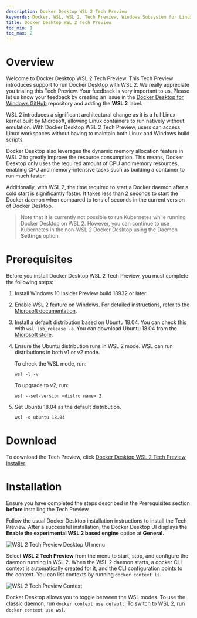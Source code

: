 ```yaml
---
description: Docker Desktop WSL 2 Tech Preview
keywords: Docker, WSL, WSL 2, Tech Preview, Windows Subsystem for Linux
title: Docker Desktop WSL 2 Tech Preview
toc_min: 1
toc_max: 2
---
```


# Overview

Welcome to Docker Desktop WSL 2 Tech Preview. This Tech Preview introduces support to run Docker Desktop with WSL 2. We really appreciate you trialing this Tech Preview. Your feedback is very important to us. Please let us know your feedback by creating an issue in the [Docker Desktop for Windows GitHub](https://github.com/docker/for-win/issues) repository and adding the **WSL 2** label.

WSL 2 introduces a significant architectural change as it is a full Linux kernel built by Microsoft, allowing Linux containers to run natively without emulation. With Docker Desktop WSL 2 Tech Preview, users can access Linux workspaces without having to maintain both Linux and Windows build scripts.

Docker Desktop also leverages the dynamic memory allocation feature in WSL 2 to greatly improve the resource consumption. This means, Docker Desktop only uses the required amount of CPU and memory resources, enabling CPU and memory-intensive tasks such as building a container to run much faster.

Additionally, with WSL 2, the time required to start a Docker daemon after a cold start is significantly faster. It takes less than 2 seconds to start the Docker daemon when compared to tens of seconds in the current version of Docker Desktop.

> Note that it is currently not possible to run Kubernetes while running Docker Desktop on WSL 2. However, you can continue to use Kubernetes in the non-WSL 2 Docker Desktop using the Daemon **Settings** option.

# Prerequisites

Before you install Docker Desktop WSL 2 Tech Preview, you must complete the following steps:

1. Install Windows 10 Insider Preview build 18932 or later.
2. Enable WSL 2 feature on Windows. For detailed instructions, refer to the [Microsoft documentation](https://docs.microsoft.com/en-us/windows/wsl/wsl2-install).
3. Install a default distribution based on Ubuntu 18.04. You can check this with `wsl lsb_release -a`. You can download Ubuntu 18.04 from the [Microsoft store](https://www.microsoft.com/en-us/p/ubuntu-1804-lts/9n9tngvndl3q).
4. Ensure the Ubuntu distribution runs in WSL 2 mode. WSL can run distributions in both v1 or v2 mode.

    To check the WSL mode, run:

    `wsl -l -v`

    To upgrade to v2, run:

    `wsl --set-version <distro name> 2`
5. Set Ubuntu 18.04 as the default distribution.

    `wsl -s ubuntu 18.04`

# Download

To download the Tech Preview, click [Docker Desktop WSL 2 Tech Preview Installer](https://download.docker.com/win/edge/36883/Docker%20Desktop%20Installer.exe).

# Installation

Ensure you have completed the steps described in the Prerequisites section **before** installing the Tech Preview.

Follow the usual Docker Desktop installation instructions to install the Tech Preview. After a successful installation, the Docker Desktop UI displays the **Enable the experimental WSL 2 based engine** option at **General**.

![WSL 2 Tech Preview Desktop UI menu](https://i.imgur.com/cH0bhwv.png)

Select **WSL 2 Tech Preview** from the menu to start, stop, and configure the daemon running in WSL 2. When the WSL 2 daemon starts, a docker CLI context is automatically created for it, and the CLI configuration points to the context. You can list contexts by running `docker context ls`.

![WSL 2 Tech Preview Context](https://engineering.docker.com/wp-content/uploads/engineering/2019/10/wsl2_docker_settings-1110x679.jpg)

Docker Desktop allows you to toggle between the WSL modes. To use the classic daemon, run `docker context use default`. To switch to WSL 2, run `docker context use wsl`.
